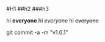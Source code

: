 #H1	
##h2
###h3

hi **everyone**
hi _everyone_
hi ~~everyone~~

git commit -a -m "v1.0.1"         <!--add files/folder and commit changes simultaneously-->

